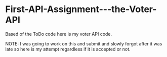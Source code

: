 # First-API-Assignment---the-Voter-API

Based of the ToDo code here is my voter API code. 

NOTE: I was going to work on this and submit and slowly forgot after it was late so here is my attempt regardless if it is accepted or not.
